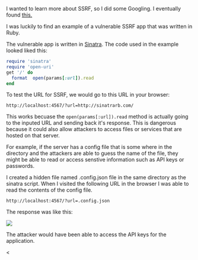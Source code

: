 I wanted to learn more about SSRF, so I did some Googling. I eventually found <a href="https://www.hackerone.com/blog-How-To-Server-Side-Request-Forgery-SSRF">this.</a>

I was luckily to find an example of a vulnerable SSRF app that was written in Ruby. 

The vulnerable app is written in <a href="http://sinatrarb.com/">Sinatra</a>. The code used in the example looked liked this:

```ruby
require 'sinatra'
require 'open-uri'
get '/' do
  format  open(params[:url]).read
end
```

To test the URL for SSRF, we would go to this URL in your browser:
```
http://localhost:4567/?url=http://sinatrarb.com/
```

This works becuase the ```open(params[:url]).read``` method is actually going to the inputed URL and sending back it's response. 
This is dangerous because it could also allow attackers to access files or services that are hosted on that server. 



For example, if the server has a config file that is some where in the directory and the attackers are able to guess the name of the file, they might be able to read
or access senstive information such as API keys or passwords. 

I created a hidden file named .config.json file in the same directory as the sinatra script. When I visited the following URL in the browser I was able to read the contents 
of the config file. 

```
http://localhost:4567/?url=.config.json
```


The response was like this:

<img src="https://i.imgur.com/isJRCF8.png">

The attacker would have been able to access the API keys for the application. 



<

